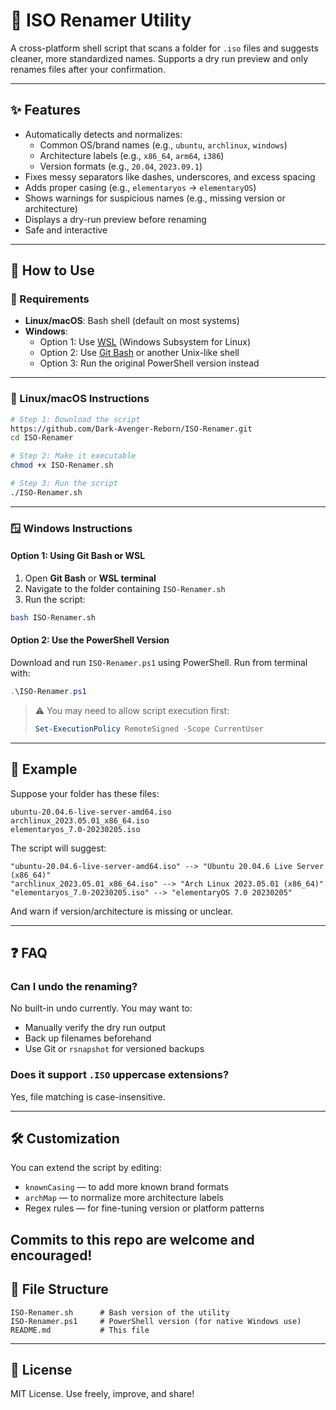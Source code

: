 # 📀 ISO Renamer Utility

A cross-platform shell script that scans a folder for `.iso` files and suggests cleaner, more standardized names. Supports a dry run preview and only renames files after your confirmation.

---

## ✨ Features

- Automatically detects and normalizes:
  - Common OS/brand names (e.g., `ubuntu`, `archlinux`, `windows`)
  - Architecture labels (e.g., `x86_64`, `arm64`, `i386`)
  - Version formats (e.g., `20.04`, `2023.09.1`)
- Fixes messy separators like dashes, underscores, and excess spacing
- Adds proper casing (e.g., `elementaryos` → `elementaryOS`)
- Shows warnings for suspicious names (e.g., missing version or architecture)
- Displays a dry-run preview before renaming
- Safe and interactive

---

## 🚀 How to Use

### 🔧 Requirements

- **Linux/macOS**: Bash shell (default on most systems)
- **Windows**:
  - Option 1: Use [WSL](https://learn.microsoft.com/en-us/windows/wsl/) (Windows Subsystem for Linux)
  - Option 2: Use [Git Bash](https://gitforwindows.org/) or another Unix-like shell
  - Option 3: Run the original PowerShell version instead

---

### 🐧 Linux/macOS Instructions

```bash
# Step 1: Download the script
https://github.com/Dark-Avenger-Reborn/ISO-Renamer.git
cd ISO-Renamer

# Step 2: Make it executable
chmod +x ISO-Renamer.sh

# Step 3: Run the script
./ISO-Renamer.sh
```

---

### 🪟 Windows Instructions

#### Option 1: Using Git Bash or WSL

1. Open **Git Bash** or **WSL terminal**
2. Navigate to the folder containing `ISO-Renamer.sh`
3. Run the script:

```bash
bash ISO-Renamer.sh
```

#### Option 2: Use the PowerShell Version

Download and run `ISO-Renamer.ps1` using PowerShell. Run from terminal with:

```powershell
.\ISO-Renamer.ps1
```

> ⚠️ You may need to allow script execution first:
> 
> ```powershell
> Set-ExecutionPolicy RemoteSigned -Scope CurrentUser
> ```

---

## 🧪 Example

Suppose your folder has these files:

```
ubuntu-20.04.6-live-server-amd64.iso
archlinux_2023.05.01_x86_64.iso
elementaryos_7.0-20230205.iso
```

The script will suggest:

```
"ubuntu-20.04.6-live-server-amd64.iso" --> "Ubuntu 20.04.6 Live Server (x86_64)"
"archlinux_2023.05.01_x86_64.iso" --> "Arch Linux 2023.05.01 (x86_64)"
"elementaryos_7.0-20230205.iso" --> "elementaryOS 7.0 20230205"
```

And warn if version/architecture is missing or unclear.

---

## ❓ FAQ

### Can I undo the renaming?
No built-in undo currently. You may want to:
- Manually verify the dry run output
- Back up filenames beforehand
- Use Git or `rsnapshot` for versioned backups

### Does it support `.ISO` uppercase extensions?
Yes, file matching is case-insensitive.

---

## 🛠️ Customization

You can extend the script by editing:

- `knownCasing` — to add more known brand formats
- `archMap` — to normalize more architecture labels
- Regex rules — for fine-tuning version or platform patterns

Commits to this repo are welcome and encouraged!
---

## 📁 File Structure

```
ISO-Renamer.sh      # Bash version of the utility
ISO-Renamer.ps1     # PowerShell version (for native Windows use)
README.md           # This file
```

---

## 📝 License

MIT License. Use freely, improve, and share!
